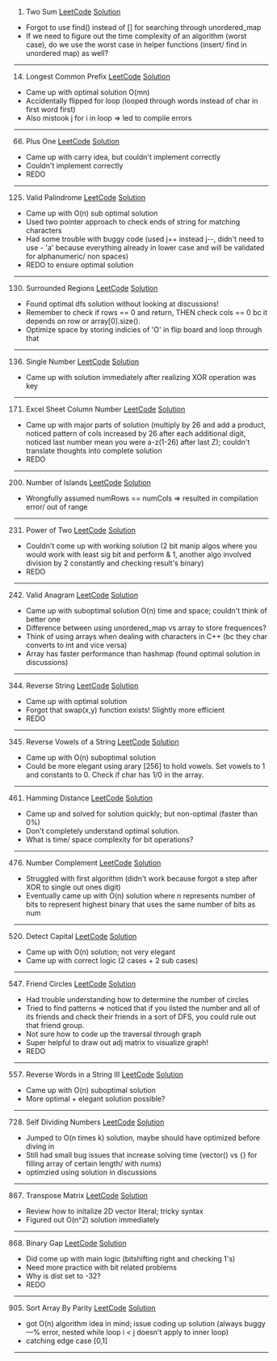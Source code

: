 1. Two Sum
[LeetCode](https://leetcode.com/problems/two-sum/description/)    [Solution](https://github.com/kimberlytangha/wallbreakers/blob/master/week2/two_sum.cpp)
- Forgot to use find() instead of [] for searching through unordered_map
- If we need to figure out the time complexity of an algorithm (worst case), do we use the worst case in helper functions (insert/ find in unordered map) as well? 
***
14. Longest Common Prefix
[LeetCode](https://leetcode.com/problems/longest-common-prefix/description/)    [Solution](https://github.com/kimberlytangha/wallbreakers/blob/master/week2/longest_common_prefix.cpp)
- Came up with optimal solution O(mn)
- Accidentally flipped for loop (looped through words instead of char in first word first)
- Also mistook j for i in loop => led to compile errors 
***
66. Plus One
[LeetCode](https://leetcode.com/problems/plus-one/description/)    [Solution](https://github.com/kimberlytangha/wallbreakers/blob/master/week2/plus_one.cpp)
- Came up with carry idea, but couldn't implement correctly
- Couldn't implement correctly
- REDO 
***
125. Valid Palindrome
[LeetCode](https://leetcode.com/problems/valid-palindrome/description/)    [Solution](https://github.com/kimberlytangha/wallbreakers/blob/master/week2/valid_palindrome.cpp)
- Came up with O(n) sub optimal solution 
- Used two pointer approach to check ends of string for matching characters
- Had some trouble with buggy code (used j++ instead j--, didn't need to use - 'a' because everything already in lower case and will be validated for alphanumeric/ non spaces) 
- REDO to ensure optimal solution 
***
130. Surrounded Regions
[LeetCode](https://leetcode.com/problems/surrounded-regions/description/)    [Solution](https://github.com/kimberlytangha/wallbreakers/blob/master/week2/surrounded_regions.cpp)
- Found optimal dfs solution without looking at discussions!
- Remember to check if rows == 0 and return, THEN check cols == 0 bc it depends on row or array[0].size(). 
- Optimize space by storing indicies of 'O' in flip board and loop through that
***
136. Single Number
[LeetCode](https://leetcode.com/problems/single-number/description/)    [Solution](https://github.com/kimberlytangha/wallbreakers/blob/master/week2/single_number.cpp)
- Came up with solution immediately after realizing XOR operation was key 
***
171. Excel Sheet Column Number
[LeetCode](https://leetcode.com/problems/excel-sheet-column-number/description/)    [Solution](https://github.com/kimberlytangha/wallbreakers/blob/master/week2/excel_sheet_column_number.cpp)
- Came up with major parts of solution (multiply by 26 and add a product, noticed pattern of cols increased by 26 after each additional digit, noticed last number mean you were a-z(1-26) after last Z); couldn't translate thoughts into complete solution
- REDO
***
200. Number of Islands
[LeetCode](https://leetcode.com/problems/number-of-islands/description/)    [Solution](https://github.com/kimberlytangha/wallbreakers/blob/master/week2/number_of_islands.cpp)
- Wrongfully assumed numRows == numCols => resulted in compilation error/ out of range 
***
231. Power of Two
[LeetCode](https://leetcode.com/problems/power-of-two/description/)    [Solution](https://github.com/kimberlytangha/wallbreakers/blob/master/week2/power_of_two.cpp)
- Couldn't come up with working solution (2 bit manip algos where you would work with least sig bit and perform & 1, another algo involved division by 2 constantly and checking result's binary)
- REDO
***
242. Valid Anagram
[LeetCode](https://leetcode.com/problems/valid-anagram/description/)    [Solution](https://github.com/kimberlytangha/wallbreakers/blob/master/week2/valid_anagram.cpp)
- Came up with suboptimal solution O(n) time and space; couldn't think of better one
- Difference between using unordered_map vs array to store frequences? 
- Think of using arrays when dealing with characters in C++ (bc they char converts to int and vice versa) 
- Array has faster performance than hashmap (found optimal solution in discussions) 
***
344. Reverse String
[LeetCode](https://leetcode.com/problems/reverse-string/description/)    [Solution](https://github.com/kimberlytangha/wallbreakers/blob/master/week2/reverse_string.cpp)
- Came up with optimal solution
- Forgot that swap(x,y) function exists! Slightly more efficient
- REDO 
***
345. Reverse Vowels of a String
[LeetCode](https://leetcode.com/problems/reverse-vowels-of-a-string/description/)    [Solution](https://github.com/kimberlytangha/wallbreakers/blob/master/week2/reverse_vowels_of_a_string.cpp)
- Came up with O(n) suboptimal solution 
- Could be more elegant using arary [256] to hold vowels. Set vowels to 1 and constants to 0. Check if char has 1/0 in the array. 
***
461. Hamming Distance
[LeetCode](https://leetcode.com/problems/hamming-distance/description/)    [Solution](https://github.com/kimberlytangha/wallbreakers/blob/master/week2/hamming_distance.cpp)
- Came up and solved for solution quickly; but non-optimal (faster than 0%)
- Don't completely understand optimal solution. 
- What is time/ space complexity for bit operations? 
***
476. Number Complement
[LeetCode](https://leetcode.com/problems/number-complement/description/)    [Solution](https://github.com/kimberlytangha/wallbreakers/blob/master/week2/number_complement.cpp)
- Struggled with first algorithm (didn't work because forgot a step after XOR to single out ones digit) 
- Eventually came up with O(n) solution where n represents number of bits to represent highest binary that uses the same number of bits as num
***
520. Detect Capital
[LeetCode](https://leetcode.com/problems/detect-capital/description/)    [Solution](https://github.com/kimberlytangha/wallbreakers/blob/master/week2/detect_capital.cpp)
- Came up with O(n) solution; not very elegant
- Came up with correct logic (2 cases + 2 sub cases)  
***
547. Friend Circles
[LeetCode](https://leetcode.com/problems/friend-circles/description/)    [Solution](https://github.com/kimberlytangha/wallbreakers/blob/master/week2/friend_circles.cpp)
- Had trouble understanding how to determine the number of circles
- Tried to find patterns => noticed that if you listed the number and all of its friends and check their friends in a sort of DFS, you could rule out that friend group.
- Not sure how to code up the traversal through graph 
- Super helpful to draw out adj matrix to visualize graph!
- REDO
***
557. Reverse Words in a String III
[LeetCode](https://leetcode.com/problems/reverse-words-in-a-string-iii/description/)    [Solution](https://github.com/kimberlytangha/wallbreakers/blob/master/week2/reverse_words_in_a_string_iii.cpp)
- Came up with O(n) suboptimal solution 
- More optimal + elegant solution possible?
***
728. Self Dividing Numbers
[LeetCode](https://leetcode.com/problems/self-dividing-numbers/description/)    [Solution](https://github.com/kimberlytangha/wallbreakers/blob/master/week2/self_dividing_numbers.cpp)
- Jumped to O(n times k) solution, maybe should have optimized before diving in
- Still had small bug issues that increase solving time (vector() vs {} for filling array of certain length/ with nums) 
- optimzied using solution in discussions 
***
867. Transpose Matrix
[LeetCode](https://leetcode.com/problems/transpose-matrix/description/)    [Solution](https://github.com/kimberlytangha/wallbreakers/blob/master/week2/transpose_matrix.cpp)
- Review how to initalize 2D vector literal; tricky syntax 
- Figured out O(n^2) solution immediately
***
868. Binary Gap
[LeetCode](https://leetcode.com/problems/binary-gap/description/)    [Solution](https://github.com/kimberlytangha/wallbreakers/blob/master/week2/binary_gap.cpp)
- Did come up with main logic (bitshifting right and checking 1's) 
- Need more practice with bit related problems 
- Why is dist set to -32? 
- REDO
***
905. Sort Array By Parity
[LeetCode](https://leetcode.com/problems/sort-array-by-parity/description/)    [Solution](https://github.com/kimberlytangha/wallbreakers/blob/master/week2/sort_array_by_parity.cpp)
- got O(n) algorithm idea in mind; issue coding up solution (always buggy—% error, nested while loop i < j doesn't apply to inner loop)
- catching edge case [0,1]
***
